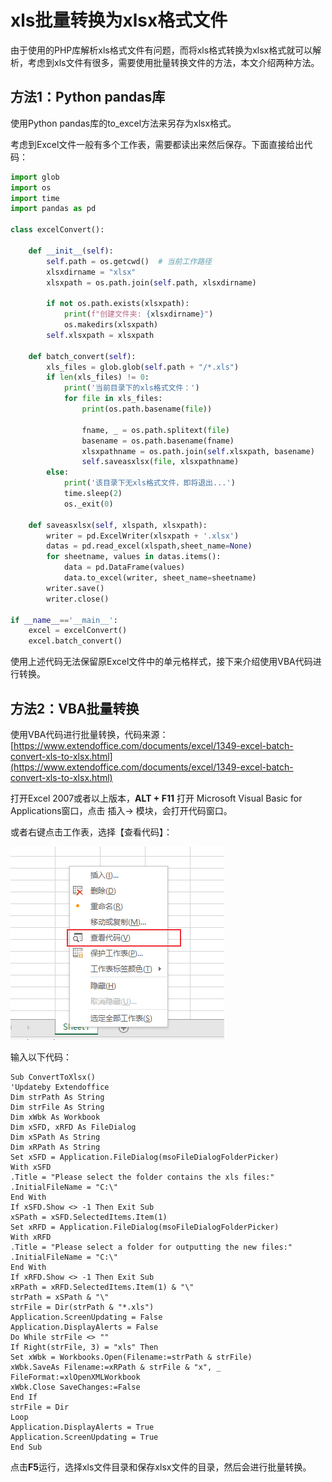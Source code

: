 # xls批量转换为xlsx格式文件


由于使用的PHP库解析xls格式文件有问题，而将xls格式转换为xlsx格式就可以解析，考虑到xls文件有很多，需要使用批量转换文件的方法，本文介绍两种方法。



## 方法1：Python pandas库
使用Python pandas库的to_excel方法来另存为xlsx格式。

考虑到Excel文件一般有多个工作表，需要都读出来然后保存。下面直接给出代码： 
```python
import glob
import os
import time
import pandas as pd

class excelConvert():

    def __init__(self):
        self.path = os.getcwd()  # 当前工作路径
        xlsxdirname = "xlsx"
        xlsxpath = os.path.join(self.path, xlsxdirname)

        if not os.path.exists(xlsxpath):
            print(f"创建文件夹: {xlsxdirname}")
            os.makedirs(xlsxpath)
        self.xlsxpath = xlsxpath

    def batch_convert(self):
        xls_files = glob.glob(self.path + "/*.xls")
        if len(xls_files) != 0:
            print('当前目录下的xls格式文件：')
            for file in xls_files:
                print(os.path.basename(file))

                fname, _ = os.path.splitext(file)
                basename = os.path.basename(fname)
                xlsxpathname = os.path.join(self.xlsxpath, basename)
                self.saveasxlsx(file, xlsxpathname)
        else:
            print('该目录下无xls格式文件，即将退出...')
            time.sleep(2)
            os._exit(0)

    def saveasxlsx(self, xlspath, xlsxpath):
        writer = pd.ExcelWriter(xlsxpath + '.xlsx')
        datas = pd.read_excel(xlspath,sheet_name=None)
        for sheetname, values in datas.items():
            data = pd.DataFrame(values)
            data.to_excel(writer, sheet_name=sheetname)
        writer.save()
        writer.close()

if __name__=='__main__':
    excel = excelConvert()
    excel.batch_convert()
```

使用上述代码无法保留原Excel文件中的单元格样式，接下来介绍使用VBA代码进行转换。

## 方法2：VBA批量转换

使用VBA代码进行批量转换，代码来源：[https://www.extendoffice.com/documents/excel/1349-excel-batch-convert-xls-to-xlsx.html](https://www.extendoffice.com/documents/excel/1349-excel-batch-convert-xls-to-xlsx.html)

打开Excel 2007或者以上版本，**ALT + F11** 打开 Microsoft Visual Basic for Applications窗口，点击 插入-> 模块，会打开代码窗口。

或者右键点击工作表，选择【查看代码】：

![](python-notes-for-xls2xlsx-with-pandas/vba-window.png)

输入以下代码：

```vba
Sub ConvertToXlsx()
'Updateby Extendoffice
Dim strPath As String
Dim strFile As String
Dim xWbk As Workbook
Dim xSFD, xRFD As FileDialog
Dim xSPath As String
Dim xRPath As String
Set xSFD = Application.FileDialog(msoFileDialogFolderPicker)
With xSFD
.Title = "Please select the folder contains the xls files:"
.InitialFileName = "C:\"
End With
If xSFD.Show <> -1 Then Exit Sub
xSPath = xSFD.SelectedItems.Item(1)
Set xRFD = Application.FileDialog(msoFileDialogFolderPicker)
With xRFD
.Title = "Please select a folder for outputting the new files:"
.InitialFileName = "C:\"
End With
If xRFD.Show <> -1 Then Exit Sub
xRPath = xRFD.SelectedItems.Item(1) & "\"
strPath = xSPath & "\"
strFile = Dir(strPath & "*.xls")
Application.ScreenUpdating = False
Application.DisplayAlerts = False
Do While strFile <> ""
If Right(strFile, 3) = "xls" Then
Set xWbk = Workbooks.Open(Filename:=strPath & strFile)
xWbk.SaveAs Filename:=xRPath & strFile & "x", _
FileFormat:=xlOpenXMLWorkbook
xWbk.Close SaveChanges:=False
End If
strFile = Dir
Loop
Application.DisplayAlerts = True
Application.ScreenUpdating = True
End Sub

```

点击**F5**运行，选择xls文件目录和保存xlsx文件的目录，然后会进行批量转换。

